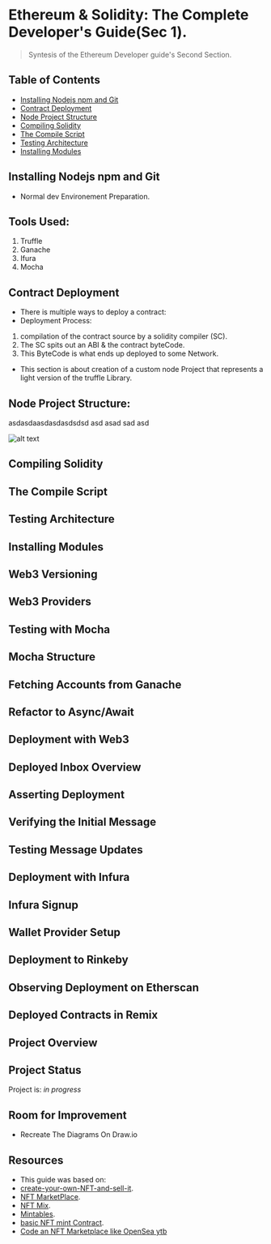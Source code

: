 
# Ethereum & Solidity: The Complete Developer's Guide(Sec 1).
> Syntesis of the Ethereum Developer guide's Second Section.


## Table of Contents
* [Installing Nodejs npm and Git](#installing-nodejs-npm-and-git)
* [Contract Deployment](#contract-deployment)
* [Node Project Structure](#node-project-structure)
* [Compiling Solidity](#compiling-solidity)
* [The Compile Script](#the-compile-script)
* [Testing Architecture](#testing-architecture)
* [Installing Modules](#remix)



## Installing Nodejs npm and Git
- Normal dev Environement Preparation.

## Tools Used:
1. Truffle
2. Ganache
3. Ifura
4. Mocha

## Contract Deployment
- There is multiple ways to deploy a contract:
- Deployment Process:
 1. compilation of the contract source by a solidity compiler (SC).
 2. The SC spits out an ABI & the contract byteCode.
 3. This ByteCode is what ends up deployed to some Network.
- This section is about creation of a custom node Project that represents a light version of the truffle Library.

## Node Project Structure:
asdasdaasdasdasdsdsd
asd
asad
sad
asd

![alt text](https://github.com/Nhaila-Abdessamad/blockchain/blob/main/FIGs/Sec2/NodeProj%20Struct.png "Projact Structure")

## Compiling Solidity
## The Compile Script
## Testing Architecture 
## Installing Modules
## Web3 Versioning
## Web3 Providers
## Testing with Mocha
## Mocha Structure
## Fetching Accounts from Ganache 
## Refactor to Async/Await
## Deployment with Web3
## Deployed Inbox Overview
## Asserting Deployment
## Verifying the Initial Message
## Testing Message Updates
## Deployment with Infura 
## Infura Signup
## Wallet Provider Setup
## Deployment to Rinkeby
## Observing Deployment on Etherscan
## Deployed Contracts in Remix
## Project Overview
## Project Status
Project is: _in progress_ 
## Room for Improvement
- Recreate The Diagrams On Draw.io
## Resources
- This guide was based on:
- [create-your-own-NFT-and-sell-it](https://github.com/code-creations-io/create-your-own-NFT-and-sell-it).
- [NFT MarketPlace](https://gist.github.com/Warkanlock/d8bdd0f96aa7fa214fcb4bf800dea5b8).
- [NFT Mix](https://github.com/PatrickAlphaC/nft-mix).
- [Mintables](https://www.youtube.com/watch?v=CN1PJLsWujU).
- [basic NFT mint Contract](https://www.youtube.com/watch?v=8WPzUbJyoNg).
- [Code an NFT Marketplace like OpenSea ytb](https://www.youtube.com/watch?v=2bjVWclBD_s)
